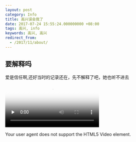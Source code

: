 ```yaml
---
layout: post
category: Info
title: 高兴误会我了
date: 2017-07-24 15:55:24.000000000 +08:00
tags: 高兴, info
keywords: 高兴, 高兴
redirect_from:
  - /2017/11/about/
---
```


## 要解释吗
爱是信任啊,还好当时的记录还在，先不解释了吧，她也听不进去
<video id="video" controls="" preload="none" poster="http://media.w3.org/2010/05/sintel/poster.png">
      <source id="mp4" src="/assets/images/1.mp4" type="video/mp4">
      <source id="webm" src="http://media.w3.org/2010/05/sintel/trailer.webm" type="video/webm">
      <source id="ogv" src="http://media.w3.org/2010/05/sintel/trailer.ogv" type="video/ogg">
      <p>Your user agent does not support the HTML5 Video element.</p>
    </video>


